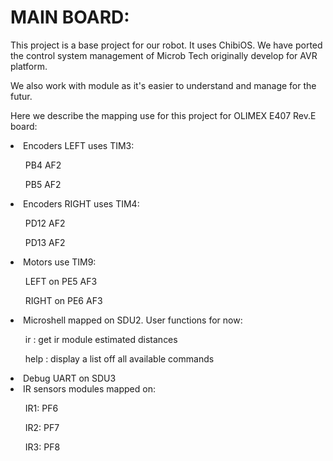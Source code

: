 MAIN BOARD:
====

This project is a base project for our robot. It uses ChibiOS.
We have ported the control system management of Microb Tech originally develop
for AVR platform.

We also work with module as it's easier to understand and manage for the futur.

Here we describe the mapping use for this project for OLIMEX E407 Rev.E board:

<li>Encoders LEFT uses TIM3:</li>
    <ul>PB4 AF2</ul>
    <ul>PB5 AF2</ul>

<li>Encoders RIGHT uses TIM4:</li>
<ul>PD12 AF2</ul>
<ul>PD13 AF2</ul>

<li>Motors use TIM9:</li>
<ul>LEFT on PE5 AF3</ul>
<ul>RIGHT on PE6 AF3</ul>

<li>Microshell mapped on SDU2. User functions for now:</li>
<ul>ir : get ir module estimated distances</ul>
<ul>help : display a list off all available commands</ul>

<li>Debug UART on SDU3</li>

<li>IR sensors modules mapped on:</li>
<ul>IR1: PF6</ul>
<ul>IR2: PF7</ul>
<ul>IR3: PF8</ul>
